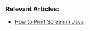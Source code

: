 ### Relevant Articles:
- [How to Print Screen in Java](http://www.nklkarthi.com/print-screen-in-java)
